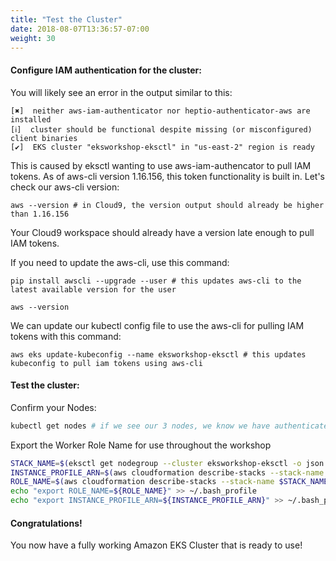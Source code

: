 ```yaml
---
title: "Test the Cluster"
date: 2018-08-07T13:36:57-07:00
weight: 30
---
```


#### Configure IAM authentication for the cluster:
You will likely see an error in the output similar to this:
```
[✖]  neither aws-iam-authenticator nor heptio-authenticator-aws are installed
[ℹ]  cluster should be functional despite missing (or misconfigured) client binaries
[✔]  EKS cluster "eksworkshop-eksctl" in "us-east-2" region is ready
```

This is caused by eksctl wanting to use aws-iam-authencator to pull IAM tokens.
As of aws-cli version 1.16.156, this token functionality is built in. Let's check
our aws-cli version:
```
aws --version # in Cloud9, the version output should already be higher than 1.16.156
```

Your Cloud9 workspace should already have a version late enough to pull IAM tokens.

If you need to update the aws-cli, use this command:
```
pip install awscli --upgrade --user # this updates aws-cli to the latest available version for the user

aws --version
```

We can update our kubectl config file to use the aws-cli for pulling IAM tokens with
this command:
```
aws eks update-kubeconfig --name eksworkshop-eksctl # this updates kubeconfig to pull iam tokens using aws-cli
```

#### Test the cluster:
Confirm your Nodes:

```bash
kubectl get nodes # if we see our 3 nodes, we know we have authenticated correctly
```

Export the Worker Role Name for use throughout the workshop

```bash
STACK_NAME=$(eksctl get nodegroup --cluster eksworkshop-eksctl -o json | jq -r '.[].StackName')
INSTANCE_PROFILE_ARN=$(aws cloudformation describe-stacks --stack-name $STACK_NAME | jq -r '.Stacks[].Outputs[] | select(.OutputKey=="InstanceProfileARN") | .OutputValue')
ROLE_NAME=$(aws cloudformation describe-stacks --stack-name $STACK_NAME | jq -r '.Stacks[].Outputs[] | select(.OutputKey=="InstanceRoleARN") | .OutputValue' | cut -f2 -d/)
echo "export ROLE_NAME=${ROLE_NAME}" >> ~/.bash_profile
echo "export INSTANCE_PROFILE_ARN=${INSTANCE_PROFILE_ARN}" >> ~/.bash_profile
```

#### Congratulations!

You now have a fully working Amazon EKS Cluster that is ready to use!
